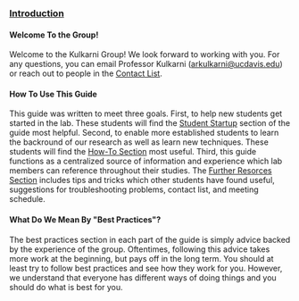 ### [Introduction](#introduction)

#### Welcome To the Group!

Welcome to the Kulkarni Group! We look forward to working with you. For any questions, you can email Professor Kulkarni (arkulkarni@ucdavis.edu) or reach out to people in the [Contact List](Contact_List.md).

#### How To Use This Guide

This guide was written to meet three goals. First, to help new students get started in the lab. These students will find the [Student Startup](README.md) section of the guide most helpful. Second, to enable more established students to learn the backround of our research as well as learn new techniques. These students will find the [How-To Section](README.md) most useful. Third, this guide functions as a centralized source of information and experience which lab members can reference throughout their studies. The [Further Resorces Section](README.md#further-resources) includes tips and tricks which other students have found useful, suggestions for troubleshooting problems, contact list, and meeting schedule.

#### What Do We Mean By "Best Practices"?

The best practices section in each part of the guide is simply advice backed by the experience of the group. Oftentimes, following this advice takes more work at the beginning, but pays off in the long term. You should at least try to follow best practices and see how they work for you. However, we understand that everyone has different ways of doing things and you should do what is best for you. 
